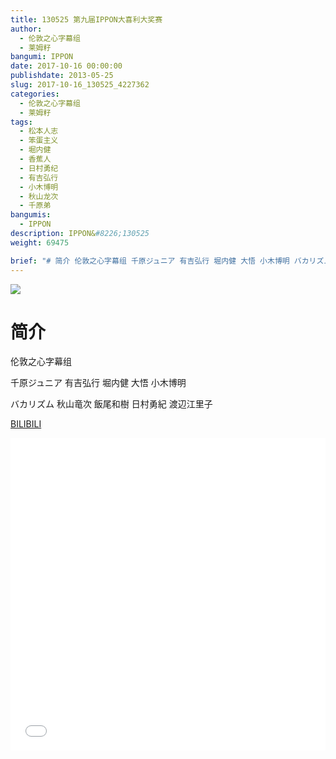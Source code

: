 ```yaml
---
title: 130525 第九届IPPON大喜利大奖赛
author: 
  - 伦敦之心字幕组
  - 莱姆籽
bangumi: IPPON
date: 2017-10-16 00:00:00
publishdate: 2013-05-25
slug: 2017-10-16_130525_4227362
categories: 
  - 伦敦之心字幕组
  - 莱姆籽
tags: 
  - 松本人志
  - 笨蛋主义
  - 堀内健
  - 香蕉人
  - 日村勇纪
  - 有吉弘行
  - 小木博明
  - 秋山龙次
  - 千原弟
bangumis: 
  - IPPON
description: IPPON&#8226;130525
weight: 69475

brief: "# 简介 伦敦之心字幕组 千原ジュニア 有吉弘行 堀内健 大悟 小木博明 バカリズム 秋山竜次 飯尾和樹 日村勇紀 渡辺江里子"
---
```


![](https://i.imgur.com/34bJDAq.jpg)

# 简介  
伦敦之心字幕组 


千原ジュニア 有吉弘行 堀内健 大悟 小木博明


バカリズム 秋山竜次 飯尾和樹 日村勇紀 渡辺江里子

  [BILIBILI](https://www.bilibili.com/video/av4227362/)


<div class="vcontainer">  <iframe class='video' src="//www.bilibili.com/blackboard/player.html?aid=4227362" width="100%" height="500" frameborder="0" allowfullscreen="allowfullscreen"></iframe></div>

